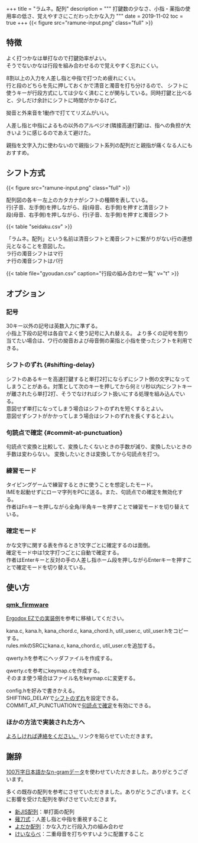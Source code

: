 +++
title = "ラムネ。配列"
description = """
打鍵数の少なさ、小指・薬指の使用率の低さ、覚えやすさにこだわったかな入力
"""
date = 2019-11-02
toc = true
+++
{{< figure src="ramune-input.png"
	class="full" >}}

## 特徴
よく打つかなは単打なので打鍵効率がよい。<br>
そうでないかなは行段を組み合わせるので覚えやすく忘れにくい。

8割以上の入力を人差し指と中指で打つため疲れにくい。<br>
行と段のどちらを先に押しておくかで清音と濁音を打ち分けるので、
シフトに使うキーが行段方式にしては少なく済むことが関与している。同時打鍵と比べると、少しだけ余計にシフトに時間がかかるけど。

拗音と外来音を1動作で打ててリズムがいい。

人差し指と中指によるもの以外のアルペジオ(隣接高速打鍵)は、指への負担が大きいように感じるのであえて避けた。

親指を文字入力に使わないので親指シフト系列の配列だと親指が痛くなる人にもおすすめ。

## シフト方式
{{< figure src="ramune-input.png"
	class="full" >}}

配列図の各キー左上のカタカナがシフトの種類を表している。<br>
行(子音、左手側)を押しながら、段(母音、右手側)を押すと清音シフト<br>
段(母音、右手側)を押しながら、行(子音、左手側)を押すと濁音シフト

{{< table "seidaku.csv" >}}

「ラムネ。配列」という名前は清音シフトと濁音シフトに繋がりがない行の連想元となることを意図した。<br>
ラ行の濁音シフトはマ行<br>
ナ行の濁音シフトはパ行<br>

{{< table file="gyoudan.csv" caption="行段の組み合わせ一覧" v="t" >}}

## オプション
### 記号
30キー以外の記号は英数入力に準ずる。<br>
小指上下段の記号は各自でよく使う記号に入れ替える。
より多くの記号を割り当てたい場合は、ワ行の拗音および母音側の薬指と小指を使ったシフトを利用できる。

### シフトのずれ {#shifting-delay}
シフトのあるキーを高速打鍵すると単打2打にならずにシフト側の文字になってしまうことがある。対策として次のキーを押してから何ミリ秒以内にシフトキーが離されたら単打2打、そうでなければシフト扱いにする処理を組み込んでいる。<br>
意図せず単打になってしまう場合はシフトのずれを短くするとよい。<br>
意図せずシフトがかかってしまう場合はシフトのずれを長くするとよい。

### 句読点で確定 {#commit-at-punctuation}
句読点で変換と比較して、変換したくないときの手数が減り、変換したいときの手数は変わらない。
変換したいときは変換してから句読点を打つ。

### 練習モード
タイピングゲームで練習するときに使うことを想定したモード。<br>
IMEを起動せずにローマ字列をPCに送る。また、句読点での確定を無効化する。<br>
作者はFnキーを押しながら全角/半角キーを押すことで練習モードを切り替えている。

### 確定モード
かな文字に関する表を作るとき1文字ごとに確定するのは面倒。<br>
確定モード中は1文字打つごとに自動で確定する。<br>
作者はEnterキーと反対の手の人差し指ホーム段を押しながらEnterキーを押すことで確定モードを切り替えている。

## 使い方
### [qmk_firmware][qmk firmware]
[Ergodox EZでの実装例][qmk ergodox]を参考に移植してください。

kana.c, kana.h, kana_chord.c, kana_chord.h, util_user.c, util_user.hをコピーする。<br>
rules.mkのSRCにkana.c, kana_chord.c, util_user.cを追加する。

qwerty.hを参考にヘッダファイルを作成する。

qwerty.cを参考にkeymap.cを作成する。<br>
そのまま使う場合はファイル名をkeymap.cに変更する。

config.hを好みで書きかえる。<br>
SHIFTING_DELAYで[シフトのずれ](#shifting-delay)を設定できる。<br>
COMMIT_AT_PUNCTUATIONで[句読点で確定](#commit-at-punctuation)を有効にできる。

### ほかの方法で実装された方へ
[よろしければ連絡をください。](#comment)リンクを貼らせていただきます。

## 謝辞
[100万字日本語かなn-gramデータ][100man]を使わせていただきました。ありがとうございます。

多くの既存の配列を参考にさせていただきました。ありがとうございます。とくに影響を受けた配列を挙げさせていただきます。

- [新JIS配列][new jis]：単打面の配列
- [薙刀式][naginata]：人差し指と中指を重視すること
- [よだか配列][yodaka]：かな入力と行段入力の組み合わせ
- [けいならべ][keinarabe]：二重母音を打ちやすいように配置すること
<!--more-->
[qmk firmware]:https://github.com/qmk/qmk_firmware
[qmk ergodox]:https://github.com/h-youhei/qmk_keymap
[100man]:https://kouy.exblog.jp/9731073
[new jis]:https://ja.wikipedia.org/wiki/%E6%96%B0JIS%E9%85%8D%E5%88%97
[naginata]:http://oookaworks.seesaa.net/article/456099128.html
[yodaka]:https://github.com/semialt/yodaka
[keinarabe]:http://web1.nazca.co.jp/kouy/keinarabe/
